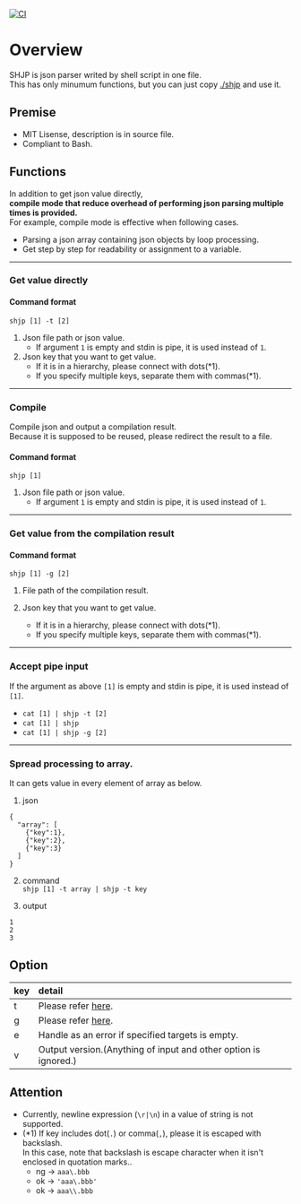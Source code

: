 [![CI](https://github.com/begyyal/shjp/actions/workflows/push-develop.yml/badge.svg)](https://github.com/begyyal/shjp/actions/workflows/push-develop.yml)

# Overview

SHJP is json parser writed by shell script in one file.  
This has only minumum functions, but you can just copy [./shjp](./shjp) and use it.

## Premise

- MIT Lisense, description is in source file.
- Compliant to Bash.

## Functions

In addition to get json value directly,  
**compile mode that reduce overhead of performing json parsing multiple times is provided.**  
For example, compile mode is effective when following cases.
 - Parsing a json array containing json objects by loop processing.
 - Get step by step for readability or assignment to a variable.

***
### Get value directly

#### Command format
`shjp [1] -t [2]`  
1. Json file path or json value.   
    - If argument `1` is empty and stdin is pipe, it is used instead of `1`.
2. Json key that you want to get value.   
    - If it is in a hierarchy, please connect with dots(*1).
    - If you specify multiple keys, separate them with commas(*1).

***
### Compile

Compile json and output a compilation result.  
Because it is supposed to be reused, please redirect the result to a file.

#### Command format
`shjp [1]`
1. Json file path or json value.
    - If argument `1` is empty and stdin is pipe, it is used instead of `1`.

***
### Get value from the compilation result

#### Command format
`shjp [1] -g [2]`
1. File path of the compilation result.

2. Json key that you want to get value. 
    - If it is in a hierarchy, please connect with dots(*1).
    - If you specify multiple keys, separate them with commas(*1).

***
### Accept pipe input
If the argument as above `[1]` is empty and stdin is pipe, it is used instead of `[1]`.

- `cat [1] | shjp -t [2]`
- `cat [1] | shjp`
- `cat [1] | shjp -g [2]`

***
### Spread processing to array.
It can gets value in every element of array as below.

1. json  
```
{
  "array": [ 
    {"key":1}, 
    {"key":2}, 
    {"key":3} 
  ]
}
```

2. command  
`shjp [1] -t array | shjp -t key`

3. output
```
1
2
3
```

## Option

|key|detail|
|:---|:---|
|t|Please refer [here](#Get&#32;value&#32;directly).|
|g|Please refer [here](#Get&#32;value&#32;from&#32;the&#32;compilation&#32;result).|
|e|Handle as an error if specified targets is empty.|
|v|Output version.(Anything of input and other option is ignored.)|

## Attention

- Currently, newline expression (`\r|\n`) in a value of string is not supported.
- (*1) If key includes dot(`.`) or comma(`,`), please it is escaped with backslash.  
    In this case, note that backslash is escape character when it isn't enclosed in quotation marks..
  - ng -> `aaa\.bbb` 
  - ok -> `'aaa\.bbb'`
  - ok -> `aaa\\.bbb`
